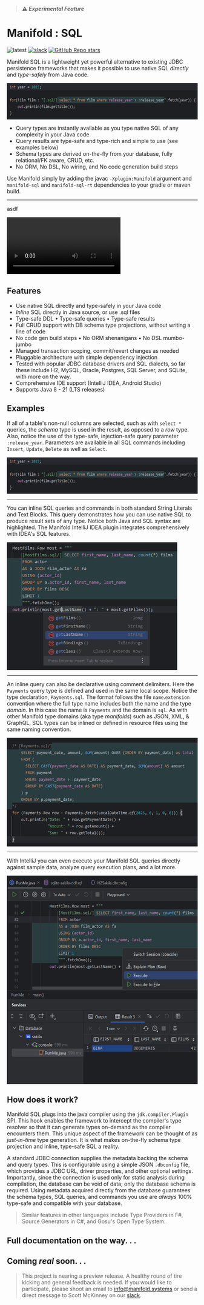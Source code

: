 >**⚠ _Experimental Feature_**

# Manifold : SQL

![latest](https://img.shields.io/badge/latest-v2023.1.30-darkgreen.svg)
[![slack](https://img.shields.io/badge/slack-manifold-blue.svg?logo=slack)](https://join.slack.com/t/manifold-group/shared_invite/zt-e0bq8xtu-93ASQa~a8qe0KDhOoD6Bgg)
[![GitHub Repo stars](https://img.shields.io/github/stars/manifold-systems/manifold?logo=github&color=red)](https://github.com/manifold-systems/manifold)


Manifold SQL is a lightweight yet powerful alternative to existing JDBC persistence frameworks that makes it possible to
use native SQL _directly_ and _type-safely_ from Java code.

<img width="600" height="96" align="top" src="../../docs/images/img_3.png">

- Query types are instantly available as you type native SQL of any complexity in your Java code
- Query results are type-safe and type-rich and simple to use (see examples below)
- Schema types are derived on-the-fly from your database, fully relational/FK aware, CRUD, etc.
- No ORM, No DSL, No wiring, and No code generation build steps

Use Manifold simply by adding the javac `-Xplugin:Manifold` argument and `manifold-sql` and `manifold-sql-rt` dependencies
to your gradle or maven build.

---
                                
asdf

![look!](../../docs/images/look.mp4)

## Features
- Use native SQL directly and type-safely in your Java code<br>
- _Inline_ SQL directly in Java source, or use .sql files<br>
- Type-safe DDL &bull; Type-safe queries &bull; Type-safe results<br>
- Full CRUD support with DB schema type projections, without writing a line of code<br>
- No code gen build steps &bull; No ORM shenanigans &bull; No DSL mumbo-jumbo<br>
- Managed transaction scoping, commit/revert changes as needed<br>
- Pluggable architecture with simple dependency injection<br>
- Tested with popular JDBC database drivers and SQL dialects, so far these include H2, MySQL, Oracle, Postgres, SQL Server, and SQLite, with more on the way.<br>
- Comprehensive IDE support (IntelliJ IDEA, Android Studio)
- Supports Java 8 - 21 (LTS releases)

## Examples

If all of a table's non-null columns are selected, such as with `select *` queries, the _schema_ type is used in the result,
as opposed to a _row_ type. Also, notice the use of the type-safe, injection-safe query parameter `:release_year`. Parameters
are available in all SQL commands including `Insert`, `Update`, `Delete` as well as `Select`.

<img width="600" height="96" align="top" src="../../docs/images/img_3.png">
<br>

---
You can inline SQL queries and commands in both standard String Literals and Text Blocks. This query demonstrates how
you can use native SQL to produce result sets of any type. Notice both Java and SQL syntax are highlighted. The Manifold
IntelliJ IDEA plugin integrates comprehensively with IDEA's SQL features.

<img width="450" height="337" align="top" src="../../docs/images/img.png">
<br>

---
An inline query can also be declarative using comment delimiters. Here the `Payments` query type is defined and used
in the same local scope. Notice the type declaration, `Payments.sql`. The format follows the file `name`.`extension` convention
where the full type name includes both the name and the type _domain_. In this case the name is `Payments` and the domain
is `sql`. As with other Manifold type domains (aka type _manifolds_) such as JSON, XML, & GraphQL, SQL types can be inlined
or defined in resource files using the same naming convention.

<img width="550" height="287" align="top" src="../../docs/images/img2.png">
<br>

---
With IntelliJ you can even execute your Manifold SQL queries directly against sample data, analyze query execution plans,
and a lot more.

<img width="550" height="550" align="top" src="../../docs/images/img4.png">
<br>

## How does it work?
 
Manifold SQL plugs into the java compiler using the `jdk.compiler.Plugin` SPI. This hook enables the framework to intercept
the compiler's type resolver so that it can generate types on-demand as the compiler encounters them. This unique aspect
of the framework can be thought of as _just-in-time_ type generation. It is what makes on-the-fly schema type projection
and inline, type-safe SQL a reality. 
     
A standard JDBC connection supplies the metadata backing the schema and query types. This is configurable using a simple
JSON `.dbconfig` file, which provides a JDBC URL, driver properties, and other optional settings. Importantly, since the
connection is used only for static analysis during compilation, the database can be void of data; only the database schema
is required. Using metadata acquired directly from the database guarantees the schema types, SQL queries, and commands
you use are _always_ 100% type-safe and compatible with your database.
                        
> Similar features in other languages include Type Providers in F#, Source Generators in C#, and Gosu's Open Type System.

## Full documentation on the way. . .

## Coming _**real**_ soon. . .
                                   
> This project is nearing a preview release. A healthy round of tire kicking and general feedback is needed. If you
> would like to participate, please shoot an email to [info@manifold.systems](mailto:info@manifold.systems) or send a
> direct message to Scott McKinney on our [slack](https://join.slack.com/t/manifold-group/shared_invite/zt-e0bq8xtu-93ASQa~a8qe0KDhOoD6Bgg). 


